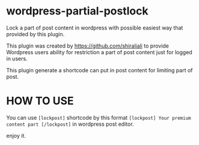 # wordpress-partial-postlock
Lock a part of post content in wordpress with possible easiest way that provided by this plugin.

This plugin was created by https://github.com/shiraliali to provide Wordpress users ability for restriction a part of post content just for logged in users.

This plugin generate a shortcode can put in post content for limiting part of post.

# HOW TO USE
You can use `[lockpost]` shortcode by this format `[lockpost] Your premium content part [/lockpost]` in wordpress post editor.

enjoy it.
